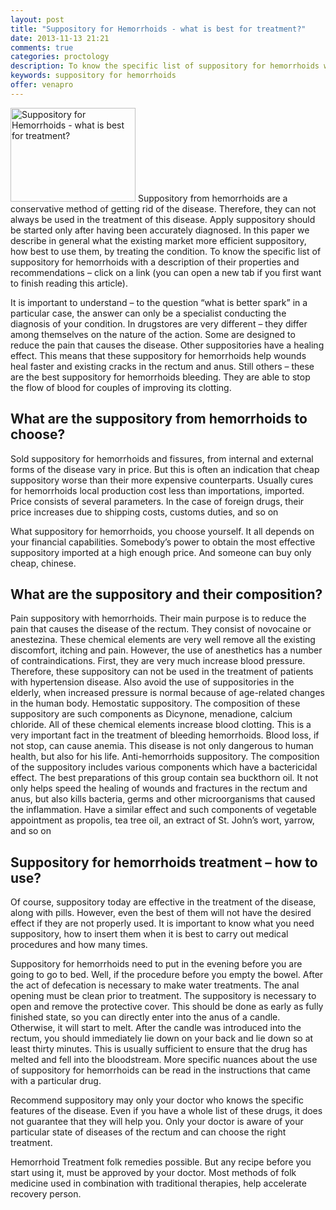 ```yaml
---
layout: post
title: "Suppository for Hemorrhoids - what is best for treatment?"
date: 2013-11-13 21:21
comments: true
categories: proctology
description: To know the specific list of suppository for hemorrhoids with a description of their properties and recommendations
keywords: suppository for hemorrhoids
offer: venapro
---
```

<p><img class="left" src="http://medusanews.com/images/suppository-for-hemorrhoids/13.jpg" width="200" height="150" title="Suppository for hemorrhoids" alt="Suppository for Hemorrhoids - what is best for treatment?"> Suppository from hemorrhoids are a conservative method of getting rid of the disease. Therefore, they can not always be used in the treatment of this disease. Apply suppository should be started only after having been accurately diagnosed. In this paper we describe in general what the existing market more efficient suppository, how best to use them, by treating the condition. To know the specific list of suppository for hemorrhoids with a description of their properties and recommendations &ndash; click on a link (you can open a new tab if you first want to finish reading this article).</p>

<!-- more -->


<p>It is important to understand &ndash; to the question &ldquo;what is better spark&rdquo; in a particular case, the answer can only be a specialist conducting the diagnosis of your condition. In drugstores are very different &ndash; they differ among themselves on the nature of the action. Some are designed to reduce the pain that causes the disease. Other suppositories have a healing effect. This means that these suppository for hemorrhoids help wounds heal faster and existing cracks in the rectum and anus. Still others &ndash; these are the best suppository for hemorrhoids bleeding. They are able to stop the flow of blood for couples of improving its clotting.</p>

<h2>What are the suppository from hemorrhoids to choose?</h2>

<p>Sold suppository for hemorrhoids and fissures, from internal and external forms of the disease vary in price. But this is often an indication that cheap suppository worse than their more expensive counterparts. Usually cures for hemorrhoids local production cost less than importations, imported. Price consists of several parameters. In the case of foreign drugs, their price increases due to shipping costs, customs duties, and so on</p>

<p>What suppository for hemorrhoids, you choose yourself. It all depends on your financial capabilities. Somebody&rsquo;s power to obtain the most effective suppository imported at a high enough price. And someone can buy only cheap, chinese.</p>

<h2>What are the suppository and their composition?</h2>

<p>Pain suppository with hemorrhoids. Their main purpose is to reduce the pain that causes the disease of the rectum. They consist of novocaine or anestezina. These chemical elements are very well remove all the existing discomfort, itching and pain. However, the use of anesthetics has a number of contraindications. First, they are very much increase blood pressure. Therefore, these suppository can not be used in the treatment of patients with hypertension disease. Also avoid the use of suppositories in the elderly, when increased pressure is normal because of age-related changes in the human body.
Hemostatic suppository. The composition of these suppository are such components as Dicynone, menadione, calcium chloride. All of these chemical elements increase blood clotting. This is a very important fact in the treatment of bleeding hemorrhoids. Blood loss, if not stop, can cause anemia. This disease is not only dangerous to human health, but also for his life.
Anti-hemorrhoids suppository. The composition of the suppository includes various components which have a bactericidal effect. The best preparations of this group contain sea buckthorn oil. It not only helps speed the healing of wounds and fractures in the rectum and anus, but also kills bacteria, germs and other microorganisms that caused the inflammation. Have a similar effect and such components of vegetable appointment as propolis, tea tree oil, an extract of St. John&rsquo;s wort, yarrow, and so on</p>

<h2>Suppository for hemorrhoids treatment &ndash; how to use?</h2>

<p>Of course, suppository today are effective in the treatment of the disease, along with pills. However, even the best of them will not have the desired effect if they are not properly used. It is important to know what you need suppository, how to insert them when it is best to carry out medical procedures and how many times.</p>

<p>Suppository for hemorrhoids need to put in the evening before you are going to go to bed. Well, if the procedure before you empty the bowel. After the act of defecation is necessary to make water treatments. The anal opening must be clean prior to treatment. The suppository is necessary to open and remove the protective cover. This should be done as early as fully finished state, so you can directly enter into the anus of a candle. Otherwise, it will start to melt. After the candle was introduced into the rectum, you should immediately lie down on your back and lie down so at least thirty minutes. This is usually sufficient to ensure that the drug has melted and fell into the bloodstream. More specific nuances about the use of suppository for hemorrhoids can be read in the instructions that came with a particular drug.</p>

<p>Recommend suppository may only your doctor who knows the specific features of the disease. Even if you have a whole list of these drugs, it does not guarantee that they will help you. Only your doctor is aware of your particular state of diseases of the rectum and can choose the right treatment.</p>

<p>Hemorrhoid Treatment folk remedies possible. But any recipe before you start using it, must be approved by your doctor. Most methods of folk medicine used in combination with traditional therapies, help accelerate recovery person.</p>
